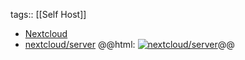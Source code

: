 tags:: [[Self Host]]

- [Nextcloud](https://nextcloud.com/)
- [nextcloud/server](https://github.com/nextcloud/server)
  @@html: <a href="https://github.com/nextcloud/server/"><img src="https://github-readme-stats-astronomer.vercel.app/api/pin/?username=nextcloud&repo=server&theme=tokyonight" alt="nextcloud/server"/></a>@@